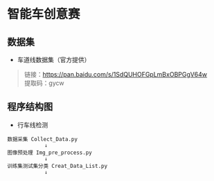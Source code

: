 # 智能车创意赛
## 数据集
- 车道线数据集（官方提供）
>链接：https://pan.baidu.com/s/1SdQUHOFGpLmBxOBPGgV64w  
提取码：gycw

## 程序结构图  
- 行车线检测  

```
数据采集 Collect_Data.py
            ↓
图像预处理 Img_pre_process.py
            ↓
训练集测试集分类 Creat_Data_List.py
            ↓
```
